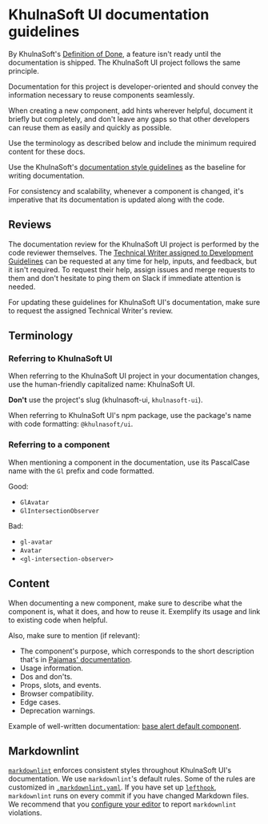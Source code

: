 # KhulnaSoft UI documentation guidelines

By KhulnaSoft's [Definition of Done](https://docs.gitlab.com/ee/development/contributing/merge_request_workflow.html#definition-of-done),
a feature isn't ready until the documentation is shipped. The KhulnaSoft UI project
follows the same principle.

Documentation for this project is developer-oriented and should convey the
information necessary to reuse components seamlessly.

When creating a new component, add hints wherever helpful, document it briefly but completely,
and don't leave any gaps so that other developers can reuse them as easily and quickly as possible.

Use the terminology as described below and include the minimum required content
for these docs.

Use the KhulnaSoft's [documentation style guidelines](https://docs.gitlab.com/ee/development/documentation/styleguide.html)
as the baseline for writing documentation.

For consistency and scalability, whenever a component is changed, it's imperative
that its documentation is updated along with the code.

## Reviews

The documentation review for the KhulnaSoft UI project is performed by the code
reviewer themselves. The [Technical Writer assigned to Development Guidelines](https://about.gitlab.com/handbook/engineering/ux/technical-writing/#assignments-to-development-guidelines)
can be requested at any time for help, inputs, and feedback, but it isn't
required. To request their help, assign issues
and merge requests to them and don't hesitate to ping them on Slack if immediate attention is needed.

For updating these guidelines for KhulnaSoft UI's documentation, make sure to request the assigned
Technical Writer's review.

## Terminology

### Referring to KhulnaSoft UI

When referring to the KhulnaSoft UI project in your documentation changes, use the human-friendly
capitalized name: KhulnaSoft UI.

**Don't** use the project's slug (khulnasoft-ui, `khulnasoft-ui`).

When referring to KhulnaSoft UI's npm package, use the package's name with code formatting: `@khulnasoft/ui`.

### Referring to a component

When mentioning a component in the documentation, use its PascalCase name with the `Gl` prefix and
code formatted.

Good:

- `GlAvatar`
- `GlIntersectionObserver`

Bad:

- `gl-avatar`
- `Avatar`
- `<gl-intersection-observer>`

## Content

When documenting a new component, make sure to describe what the component is,
what it does, and how to reuse it. Exemplify its usage and link to existing
code when helpful.

Also, make sure to mention (if relevant):

- The component's purpose, which corresponds to the short description that's in [Pajamas' documentation](https://design.gitlab.com/components/).
- Usage information.
- Dos and don'ts.
- Props, slots, and events.
- Browser compatibility.
- Edge cases.
- Deprecation warnings.

Example of well-written documentation: [base alert default component](https://khulnasoft.github.io/khulnasoft-ui/?path=/story/base-alert--default).

## Markdownlint

[`markdownlint`](https://github.com/DavidAnson/markdownlint) enforces consistent styles throughout
KhulnaSoft UI's documentation.
We use `markdownlint`'s default rules. Some of the rules are customized in
[`.markdownlint.yaml`](../../.markdownlint.yaml).
If you have set up [`lefthook`](./lefthook.md), `markdownlint` runs on every commit if you have changed
Markdown files.
We recommend that you [configure your editor](https://docs.gitlab.com/ee/development/documentation/testing.html#configure-editors)
to report `markdownlint` violations.
